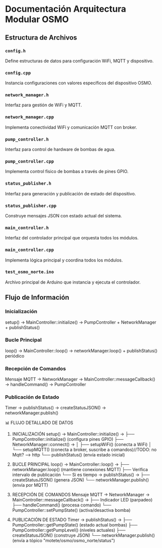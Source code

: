 # Documentación Arquitectura Modular OSMO

## Estructura de Archivos

### `config.h`
Define estructuras de datos para configuración WiFi, MQTT y dispositivo.

### `config.cpp` 
Instancia configuraciones con valores específicos del dispositivo OSMO.

### `network_manager.h`
Interfaz para gestión de WiFi y MQTT.

### `network_manager.cpp`
Implementa conectividad WiFi y comunicación MQTT con broker.

### `pump_controller.h`
Interfaz para control de hardware de bombas de agua.

### `pump_controller.cpp`
Implementa control físico de bombas a través de pines GPIO.

### `status_publisher.h`
Interfaz para generación y publicación de estado del dispositivo.

### `status_publisher.cpp`
Construye mensajes JSON con estado actual del sistema.

### `main_controller.h`
Interfaz del controlador principal que orquesta todos los módulos.

### `main_controller.cpp`
Implementa lógica principal y coordina todos los módulos.

### `test_osmo_norte.ino`
Archivo principal de Arduino que instancia y ejecuta el controlador.

## Flujo de Información

### Inicialización
setup() → MainController::initialize() → PumpController + NetworkManager + publishStatus()

### Bucle Principal  
loop() → MainController::loop() → networkManager.loop() + publishStatus() periódico

### Recepción de Comandos
Mensaje MQTT → NetworkManager → MainController::messageCallback() → handleCommand() → PumpController

### Publicación de Estado
Timer → publishStatus() → createStatusJSON() → networkManager.publish()


📊 FLUJO DETALLADO DE DATOS

1. INICIALIZACIÓN
setup() → MainController::initialize() → 
├── PumpController::initialize() (configura pines GPIO)
├── NetworkManager::connect() → 
│   ├── setupWiFi() (conecta a WiFi)
│   └── setupMQTT() (conecta a broker, suscribe a comandos)//TODO: no Mqtt? --> http
└── publishStatus() (envía estado inicial)

2. BUCLE PRINCIPAL
loop() → MainController::loop() →
├── networkManager.loop() (mantiene conexiones MQTT)
├── Verifica intervalo de publicación
└── Si es tiempo → publishStatus() → 
    ├── createStatusJSON() (genera JSON)
    └── networkManager.publish() (envía por MQTT)


3. RECEPCIÓN DE COMANDOS
Mensaje MQTT → NetworkManager → MainController::messageCallback() →
├── Indicador LED (parpadeo)
├── handleCommand() (procesa comando)
└── PumpController::setPumpState() (activa/desactiva bomba)


4. PUBLICACIÓN DE ESTADO
Timer → publishStatus() → 
├── PumpController::getPumpState() (estado actual bombas)
├── PumpController::getPumpLevel() (niveles actuales)
├── createStatusJSON() (construye JSON)
└── networkManager.publish() (envía a tópico "motete/osmo/osmo_norte/status")
